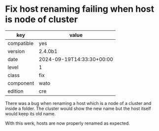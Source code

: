 [//]: # (werk v2)
# Fix host renaming failing when host is node of cluster

key        | value
---------- | ---
compatible | yes
version    | 2.4.0b1
date       | 2024-09-19T14:33:30+00:00
level      | 1
class      | fix
component  | wato
edition    | cre

There was a bug when renaming a host which is a node of a cluster and inside a
folder. The cluster would show the new name but the host itself would keep its
old name.

With this werk, hosts are now properly renamed as expected.